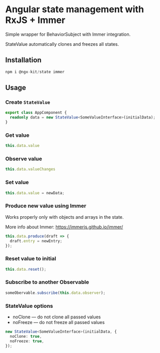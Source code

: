 # Angular state management with RxJS + Immer

Simple wrapper for BehaviorSubject with Immer integration.

StateValue automatically clones and freezes all states.

## Installation

```typescript
npm i @ngx-kit/state immer
```

## Usage

### Create `StateValue`

```typescript
export class AppComponent {
  readonly data = new StateValue<SomeValueInterface>(initialData);
}
```

### Get value

```typescript
this.data.value
```

### Observe value

```typescript
this.data.valueChanges
```

### Set value

```typescript
this.data.value = newData;
```

### Produce new value using Immer

Works properly only with objects and arrays in the state.

More info about Immer: https://immerjs.github.io/immer/

```typescript
this.data.produce(draft => {
  draft.entry = newEntry;
});
```

### Reset value to initial

```typescript
this.data.reset();
```

### Subscribe to another Observable

```typescript
someObervable.subscribe(this.data.observer);
```

### StateValue options

* noClone — do not clone all passed values
* noFreeze — do not freeze all passed values

```typescript
new StateValue<SomeValueInterface>(initialData, {
  noClone: true,
  noFreeze: true,
});
```
